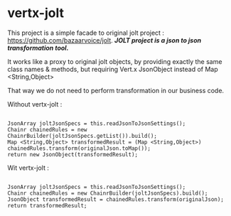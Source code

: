 # vertx-jolt

This project is a simple facade to original jolt project : https://github.com/bazaarvoice/jolt.
***JOLT project is a json to json transformation tool.***

It works like a proxy to original jolt objects, by providing exactly the same class names & methods, but requiring Vert.x JsonObject instead of Map &#60;String,Object&#62;

That way we do not need to perform transformation in our business code.

Without vertx-jolt :
<pre><code>
JsonArray joltJsonSpecs = this.readJsonToJsonSettings();
Chainr chainedRules = new ChainrBuilder(joltJsonSpecs.getList()).build();
Map &#60;String,Object&#62; transformedResult = (Map &#60;String,Object&#62;) chainedRules.transform(originalJson.toMap());
return new JsonObject(transformedResult);
</code></pre>

Wit vertx-jolt :
<pre><code>
JsonArray joltJsonSpecs = this.readJsonToJsonSettings();
Chainr chainedRules = new ChainrBuilder(joltJsonSpecs).build();
JsonObject transformedResult = chainedRules.transform(originalJson);
return transformedResult;
</code></pre>
